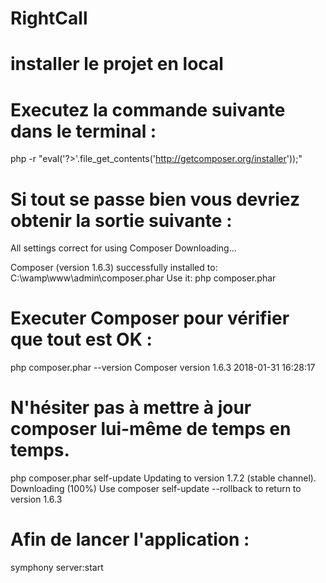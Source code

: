 # RightCall

# installer le projet en local

# Executez la commande suivante dans le terminal :
php -r "eval('?>'.file_get_contents('http://getcomposer.org/installer'));"

# Si tout se passe bien vous devriez obtenir la sortie suivante : 

All settings correct for using Composer
Downloading...

Composer (version 1.6.3) successfully installed to: C:\wamp\www\admin\composer.phar
Use it: php composer.phar

# Executer Composer pour vérifier que tout est OK : 
php composer.phar --version
Composer version 1.6.3 2018-01-31 16:28:17

# N'hésiter pas à mettre à jour composer lui-même de temps en temps. 

php composer.phar self-update
Updating to version 1.7.2 (stable channel).
 Downloading (100%)
Use composer self-update --rollback to return to version 1.6.3

# Afin de lancer l'application :

symphony server:start






